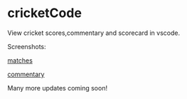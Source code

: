 # cricketCode

View cricket scores,commentary and scorecard in vscode.

Screenshots:

[matches](https://github.com/sAksham-Ar/cricketCode/blob/main/media/commentary.jpg)

[commentary](https://github.com/sAksham-Ar/cricketCode/blob/main/media/matches.jpg)

Many more updates coming soon!
